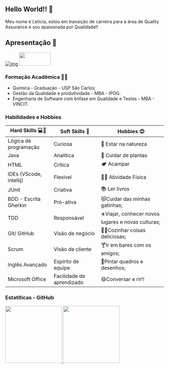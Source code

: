## Hello World!! 👋

Meu nome é Letícia, estou em transição de carreira para a área de Quality Assurance e sou apaixonada por Qualidade!!

## Apresentação :handshake:

[![img](https://tm.ibxk.com.br/2021/08/17/17104340644112.jpg?ims=120x42)](https://www.linkedin.com/in/let%C3%ADcia-furlan-rufato/) 
[<img src="https://user-images.githubusercontent.com/108362560/219968427-5f1bf7cc-2093-4387-9227-a895e432376b.png" width="100" height="42"/>](https://github.com/Lerufato/Lerufato/files/10777646/Curriculo.Leticia.QA.pdf)

### Formação Acadêmica :woman_student:

- Química - Graduação - USP São Carlos;
- Gestão da Qualidade e produtividade - MBA - IPOG.
- Engenharia de Software com ênfase em Qualidade e Testes - MBA - VINCIT.

### Habilidades e Hobbies

| Hard Skills :computer::muscle: |  Soft Skills :thought_balloon: | Hobbies :heart_eyes:
|----------------------------|------------------------------|-------------------------------|
| Lógica de programação | Curiosa | :palm_tree: Estar na natureza |
| Java | Analítica | :wilted_flower: Cuidar de plantas |
| HTML | Crítica | :camping: Acampar |
| IDEs (VScode, intellij) | Flexível | :weight_lifting_woman: Atividade Física |
| JUnit | Criativa | :books: Ler livros |
| BDD - Escrita Gherkin | Pró-ativa | :heart_eyes_cat:Cuidar das minhas gatinhas; |
| TDD | Responsável | :airplane:Viajar, conhecer novos lugares e novas culturas; |
| Git/ GitHub | Visão de negócio | :woman_cook:Cozinhar coisas deliciosas; |
| Scrum | Visão de cliente | :cocktail:Ir em bares com os amigos; |
| Inglês Avançado | Espírito de equipe | :art:Pintar quadros e desenhos; |
| Microsoft Office | Facilidade de aprendizado | :smile:Conversar e rir!! |

### Estatíticas - GitHub

<div>
<a href="https://github.com/Lerufato">
<img height="180em" src="https://github-readme-stats.vercel.app/api/top-langs/?username=Lerufato&layout=compact&langs_count=7&theme=dracula"/>
<img height="180em" src="https://github-readme-stats.vercel.app/api?username=Lerufato&show_icons=true&theme=dracula&include_all_commits=true&count_private=true"/>
</div>
